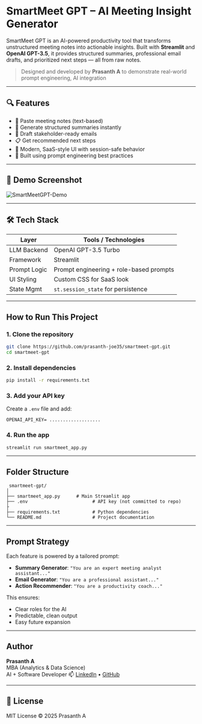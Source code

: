
# SmartMeet GPT – AI Meeting Insight Generator

SmartMeet GPT is an AI-powered productivity tool that transforms unstructured meeting notes into actionable insights. Built with **Streamlit** and **OpenAI GPT-3.5**, it provides structured summaries, professional email drafts, and prioritized next steps — all from raw notes.

>  Designed and developed by **Prasanth A** to demonstrate real-world prompt engineering, AI integration

---

## 🔍 Features

- 📝 Paste meeting notes (text-based)
- 🧠 Generate structured summaries instantly
- 📧 Draft stakeholder-ready emails
- 📋 Get recommended next steps
- 🎨 Modern, SaaS-style UI with session-safe behavior
- 🔁 Built using prompt engineering best practices

---

## 📸 Demo Screenshot

![SmartMeetGPT-Demo](https://github.com/user-attachments/assets/07bdaf28-0681-42d6-abed-610657bfdf76)

---

## 🛠️ Tech Stack

| Layer            | Tools / Technologies            |
|------------------|----------------------------------|
|  LLM Backend     | OpenAI GPT-3.5 Turbo             |
|  Framework       | Streamlit                        |
|  Prompt Logic    | Prompt engineering + role-based prompts |
| UI Styling       | Custom CSS for SaaS look         |
| State Mgmt       | `st.session_state` for persistence |

---

## How to Run This Project

### 1. Clone the repository

```bash
git clone https://github.com/prasanth-joe35/smartmeet-gpt.git
cd smartmeet-gpt
```

### 2. Install dependencies

```bash
pip install -r requirements.txt
```

### 3. Add your API key

Create a `.env` file and add:

```
OPENAI_API_KEY= ...................
```

### 4. Run the app

```bash
streamlit run smartmeet_app.py
```

---

##  Folder Structure

```
 smartmeet-gpt/
│
├── smartmeet_app.py      # Main Streamlit app
├── .env                        # API key (not committed to repo)
├
├── requirements.txt            # Python dependencies
└── README.md                   # Project documentation
```

---

##  Prompt Strategy

Each feature is powered by a tailored prompt:

- **Summary Generator**: `"You are an expert meeting analyst assistant..."`
- **Email Generator**: `"You are a professional assistant..."`
- **Action Recommender**: `"You are a productivity coach..."`

This ensures:
- Clear roles for the AI
- Predictable, clean output
- Easy future expansion

---

##  Author

**Prasanth A**  
MBA (Analytics & Data Science)  
AI + Software Developer 
📫 [LinkedIn](https://www.linkedin.com/in/prasanthjoe35) • [GitHub](https://github.com/prasanth-joe35)

---


## 📄 License

MIT License © 2025 Prasanth A
